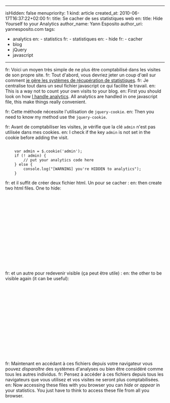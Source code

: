 -----
isHidden:       false
menupriority:   1
kind:           article
created_at:     2010-06-17T16:37:22+02:00
fr: title: Se cacher de ses statistiques web
en: title: Hide Yourself to your Analytics
author_name: Yann Esposito
author_uri: yannesposito.com
tags:
  - analytics
en:   - statistics
fr:   - statistiques
en:   - hide
fr:   - cacher
  - blog
  - jQuery
  - javascript
-----

fr: Voici un moyen très simple de ne plus être comptabilisé dans les visites de son propre site.
fr: Tout d'abord, vous devriez jeter un coup d'œil sur comment [je gère les systèmes de récupération de statistiques](/n3blog/fr/blog/2010-06-17-track-events-with-google-analytics). 
fr: Je centralise tout dans un seul fichier javascript ce qui facilite le travail.
en: This is a way not to count your own visits to your blog.
en: First you should look on how [I handle analytics](/n3blog/en/blog/2010-06-17-track-events-with-google-analytics). All analytics are handled in one javascript file, this make things really convenient.

fr: Cette méthode nécessite l'utilisation de `jquery-cookie`.
en: Then you need to know my method use the `jquery-cookie`.

fr: Avant de comptabiliser les visites, je vérifie que la clé `admin` n'est pas utilisée dans mes cookies.
en: I check if the key `admin` is not set in the cookie before adding the visit.

<code class="javascript">
    var admin = $.cookie('admin');
    if (! admin) {
        // put your analytics code here
    } else {
        console.log("[WARNING] you're HIDDEN to analytics");
    }
</code>

fr: et il suffit de créer deux fichier <sc>html</sc>. Un pour se cacher :
en: then create two <sc>html</sc> files. One to hide:

<code class="html" file="become_hidden.html">
<?xml version="1.0" encoding="utf-8"?>
<!DOCTYPE html PUBLIC "-//W3C//DTD XHTML 1.0 Strict//EN"
        "http://www.w3.org/TR/xhtml1/DTD/xhtml1-strict.dtd">
<html xmlns="http://www.w3.org/1999/xhtml" lang="fr" xml:lang="fr">
    <head>
        <meta http-equiv="Content-Type" content="text/html; charset=UTF-8" />
        <script type="text/javascript" src="jquery.js"></script>
        <script type="text/javascript" src="jquery.cookie.js"></script>
        <script>
            $(document).ready(function(){
                $.cookie('admin',1);
                $('#info').html('Analytics can no more see you.')
            });
        </script>
        <title>Hide to analytics</title>
    </head>
    <body>
        <div id="info"></div> 
    </body>
</html>
</code>

fr: et un autre pour redevenir visible (ça peut être utile) :
en: the other to be visible again (it can be useful):

<code class="html" file="become_visible.html">
<?xml version="1.0" encoding="utf-8"?>
<!DOCTYPE html PUBLIC "-//W3C//DTD XHTML 1.0 Strict//EN"
        "http://www.w3.org/TR/xhtml1/DTD/xhtml1-strict.dtd">
<html xmlns="http://www.w3.org/1999/xhtml" lang="fr" xml:lang="fr">
    <head>
        <meta http-equiv="Content-Type" content="text/html; charset=UTF-8" />
        <script type="text/javascript" src="jquery.js"></script>
        <script type="text/javascript" src="jquery.cookie.js"></script>
        <script>
            $(document).ready(function(){
                $.cookie('admin',null);
                $('#info').html('Analytics can see you.')
            });
        </script>
        <title>Hide to analytics</title>
    </head>
    <body>
        <div id="info"></div> 
    </body>
</html>
</code>

fr: Maintenant en accédant à ces fichiers depuis votre navigateur vous pouvez *disparaître* des systèmes d'analyses ou bien être considéré comme tous les autres individus.
fr: Pensez à accéder à ces fichiers depuis tous les navigateurs que vous utilisez et vos visites ne seront plus comptabilisées.
en: Now accessing these files with you browser you can *hide* or *appear* in your statistics. You just have to think to access these file from all you browser.

